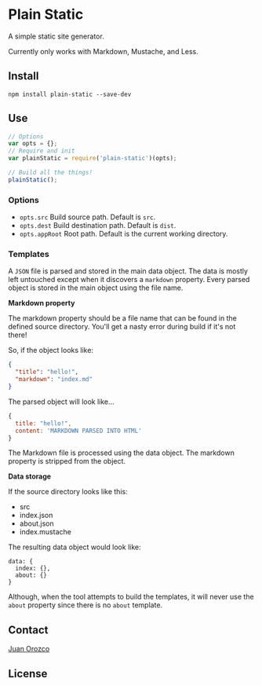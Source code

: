 # Plain Static

A simple static site generator.

Currently only works with Markdown, Mustache, and Less.

## Install

`npm install plain-static --save-dev`

## Use

```js
// Options
var opts = {};
// Require and init
var plainStatic = require('plain-static')(opts);

// Build all the things!
plainStatic();
```

### Options

- `opts.src` Build source path. Default is `src`.
- `opts.dest` Build destination path. Default is `dist`.
- `opts.appRoot` Root path. Default is the current working directory.

### Templates

A `JSON` file is parsed and stored in the main data object. The data is mostly left untouched except when it discovers a `markdown` property. Every parsed object is stored in the main object using the file name.

**Markdown property**

The markdown property should be a file name that can be found in the defined source directory. You'll get a nasty error during build if it's not there!

So, if the object looks like:

```json
{
  "title": "hello!",
  "markdown": "index.md"
}
```

The parsed object will look like...

```js
{
  title: "hello!",
  content: 'MARKDOWN PARSED INTO HTML'
}
```

The Markdown file is processed using the data object. The markdown property is stripped from the object.

**Data storage**

If the source directory looks like this:

- src
 - index.json
 - about.json
 - index.mustache

The resulting data object would look like:

```
data: {
  index: {},
  about: {}
}
```

Although, when the tool attempts to build the templates, it will never use the `about` property since there is no `about` template.

## Contact

[Juan Orozco](https://twitter.com/guamaso)

## License
